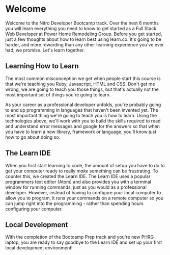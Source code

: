 # Welcome

Welcome to the Nitro Developer Bootcamp track. Over the next 6 months you will learn everything you need to know to get started as a Full Stack Web Developer at Power Home Remodeling Group. Before you get started, just a few thoughts about how to learn best using learn.co. It's going to be harder, and more rewarding than any other learning experience you've ever had, we promise. Let's learn together.

## Learning How to Learn

The most common misconception we get when people start this course is that we're teaching you Ruby, Javascript, HTML and CSS. Don't get me wrong, we are going to teach you those things, but that's actually not the most important set of things you're going to learn.

As your career as a professional developer unfolds, you're probably going to end up programming in languages that haven't been invented yet. The most important thing we're going to teach you is how to learn. Using the technologies above, we'll work with you to build the skills required to read and understand error messages and google for the answers so that when you have to learn a new library, framework or language, you'll know just how to go about doing so.

## The Learn IDE

When you first start learning to code, the amount of setup you have to do to get your computer ready to really *make* something can be frustrating. To counter this, we created the Learn IDE. The Learn IDE uses a popular programmers text editor (Atom) and also provides you with a terminal window for running commands, just as you would as a professional developer. However, instead of having to configure your local computer to allow you to program, it runs your commands on a remote computer so you can jump right into the programming - rather than spending hours configuring your computer.

## Local Development

With the completion of the Bootcamp Prep track and you're new PHRG laptop, you are ready to say goodbye to the Learn IDE and set up your first local development environment!
